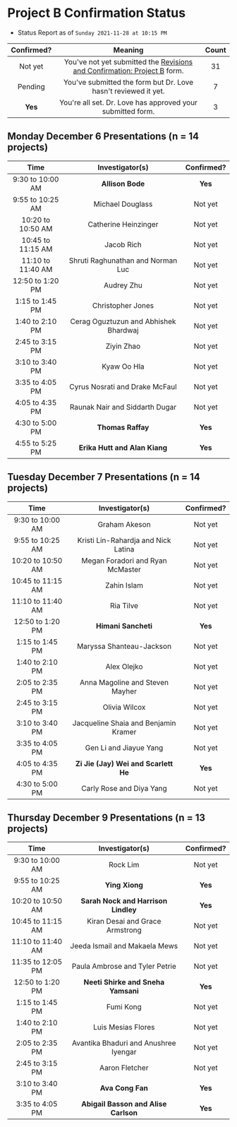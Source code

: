 # Project B Confirmation Status 

- Status Report as of `Sunday 2021-11-28 at 10:15 PM`

Confirmed? | Meaning | Count
:---: | :----: | :----:
Not yet | You've not yet submitted the [Revisions and Confirmation: Project B](https://bit.ly/431-2021-projectB-confirmation) form. | 31
Pending | You've submitted the form but Dr. Love hasn't reviewed it yet. | 7
**Yes** | You're all set. Dr. Love has approved your submitted form. | 3

## Monday December 6 Presentations (n = 14 projects)

Time | Investigator(s) | Confirmed?
:-------: | :---: | :---:
9:30 to 10:00 AM | **Allison Bode** | **Yes**
9:55 to 10:25 AM | Michael Douglass | Not yet
10:20 to 10:50 AM	| Catherine Heinzinger | Not yet
10:45 to 11:15 AM	| Jacob Rich | Not yet
11:10 to 11:40 AM	| Shruti Raghunathan and Norman Luc | Not yet
12:50 to 1:20 PM	| Audrey Zhu | Not yet
1:15 to 1:45 PM	| Christopher Jones | Not yet
1:40 to 2:10 PM	| Cerag Oguztuzun and Abhishek Bhardwaj | Not yet
2:45 to 3:15 PM |	Ziyin Zhao | Not yet
3:10 to 3:40 PM	| Kyaw Oo Hla | Not yet
3:35 to 4:05 PM	| Cyrus Nosrati and Drake McFaul | Not yet
4:05 to 4:35 PM	| Raunak Nair and Siddarth Dugar | Not yet
4:30 to 5:00 PM	| **Thomas Raffay** | **Yes**
4:55 to 5:25 PM	| **Erika Hutt and Alan Kiang** | **Yes**

## Tuesday December 7 Presentations (n = 14 projects)

Time | Investigator(s) | Confirmed?
:-------: | :---: | :---:
9:30 to 10:00 AM	| Graham Akeson | Not yet
9:55 to 10:25 AM	 | Kristi Lin-Rahardja and Nick Latina | Not yet
10:20 to 10:50 AM	| Megan Foradori and Ryan McMaster | Not yet
10:45 to 11:15 AM	| Zahin Islam | Not yet
11:10 to 11:40 AM	| Ria Tilve | Not yet
12:50 to 1:20 PM	|	**Himani Sancheti** | **Yes**
1:15 to 1:45 PM	|	Maryssa Shanteau-Jackson | Not yet
1:40 to 2:10 PM	|	Alex Olejko | Not yet
2:05 to 2:35 PM	| Anna Magoline and Steven Mayher | Not yet
2:45 to 3:15 PM	|	Olivia Wilcox | Not yet
3:10 to 3:40 PM	| Jacqueline Shaia and Benjamin Kramer | Not yet
3:35 to 4:05 PM	|	Gen Li and Jiayue Yang | Not yet
4:05 to 4:35 PM	|	**Zi Jie (Jay) Wei and Scarlett He** | **Yes**
4:30 to 5:00 PM	|	Carly Rose and Diya Yang | Not yet

## Thursday December 9 Presentations (n = 13 projects)

Time | Investigator(s) | Confirmed?
:-------: | :---: | :---:
9:30 to 10:00 AM	| Rock Lim | Not yet
9:55 to 10:25 AM	| **Ying Xiong** | **Yes**
10:20 to 10:50 AM	| **Sarah Nock and Harrison Lindley** | **Yes**
10:45 to 11:15 AM	| Kiran Desai and Grace Armstrong | Not yet
11:10 to 11:40 AM	| Jeeda Ismail and Makaela Mews | Not yet
11:35 to 12:05 PM	| Paula Ambrose and Tyler Petrie | Not yet
12:50 to 1:20 PM	| **Neeti Shirke and Sneha Yamsani** | **Yes**
1:15 to 1:45 PM	| Fumi Kong | Not yet
1:40 to 2:10 PM	| Luis Mesias Flores | Not yet
2:05 to 2:35 PM	| Avantika Bhaduri and Anushree Iyengar | Not yet
2:45 to 3:15 PM	| Aaron Fletcher | Not yet
3:10 to 3:40 PM	| **Ava Cong Fan** | **Yes**
3:35 to 4:05 PM	| **Abigail Basson and Alise Carlson** | **Yes**

